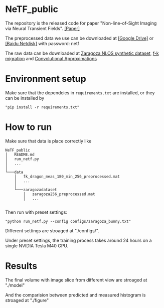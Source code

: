 # NeTF_public
The repository is the released code for paper "Non-line-of-Sight Imaging via Neural Transient Fields". [[Paper]](https://arxiv.org/abs/2101.00373#:~:text=Title%3ANon-line-of-Sight%20Imaging%20via%20Neural%20Transient%20Fields.%20Non-line-of-Sight%20Imaging,within%20a%20pre-defined%20volume%29%20of%20the%20hidden%20scene.)

The preprocessed data we use can be downloaded at [[Google Drive]](https://drive.google.com/file/d/1kGVrFcNZZbZs0ute_roEOg5UkYeh3jRl/view?usp=sharing) or [[Baidu Netdisk]](https://pan.baidu.com/s/16lWXwhm8CbXWAumJmlw9MQ) with password: netf

The raw data can be downloaded at [Zaragoza NLOS synthetic dataset](https://graphics.unizar.es/nlos_dataset.html), [f-k migration](http://www.computationalimaging.org/publications/nlos-fk/) and [Convolutional Approximations](https://imaging.cs.cmu.edu/conv_nlos/)

# Environment setup
Make sure that the dependcies in `requirements.txt` are installed, or they can be installed by 
```
"pip install -r requirements.txt"
```

# How to run
Make sure that data is place correctly like
```
NeTF_public
│   README.md
│   run_netf.py
│   ...
│
└───data
    │   fk_dragon_meas_180_min_256_preprocessed.mat
    │   ...
    │
    └───zaragozadataset
        │   zaragoza256_preprocessed.mat
        │   ...
 
```
Then run with preset settings:
```
"python run_netf.py --config configs/zaragoza_bunny.txt"
```
Different settings are stroaged at "./configs/".

Under preset settings, the training process takes around 24 hours on a single NVIDIA Tesla M40 GPU.

# Results
The final volume with image slice from different view are stroaged at "./model"

And the comparision between predicted and measured histogram is stroaged at "./figure"

